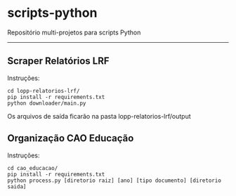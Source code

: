 # scripts-python
Repositório multi-projetos para scripts Python


<hr>

## Scraper Relatórios LRF

Instruções:

    cd lopp-relatorios-lrf/
    pip install -r requirements.txt
    python downloader/main.py


Os arquivos de saída ficarão na pasta lopp-relatorios-lrf/output

## Organização CAO Educação

Instruções:

    cd cao_educacao/
    pip install -r requirements.txt
    python process.py [diretorio raiz] [ano] [tipo documento] [diretorio saida]
